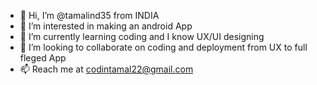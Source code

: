 - 👋 Hi, I’m @tamalind35 from INDIA
- 👀 I’m interested in making an android App
- 🌱 I’m currently learning coding and I know UX/UI designing
- 💞️ I’m looking to collaborate on coding and deployment from UX to full fleged App
- 📫 Reach me at codintamal22@gmail.com

<!---
tamalind35/tamalind35 is a ✨ special ✨ repository because its `README.md` (this file) appears on your GitHub profile.
You can click the Preview link to take a look at your changes.
--->
